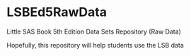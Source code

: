 # LSBEd5RawData
Little SAS Book 5th Edition Data Sets Repository (Raw Data)

Hopefully, this repository will help students use the LSB data
